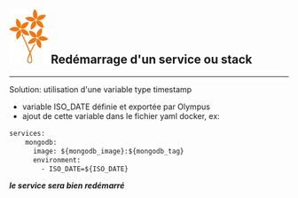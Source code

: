 ## ![bouquet](images/bouquet_small.svg) Redémarrage d'un service ou stack
---
Solution: utilisation d'une variable type timestamp
* variable ISO_DATE définie et exportée par Olympus
* ajout de cette variable dans le fichier yaml docker, ex:
```
services:
    mongodb:
      image: ${mongodb_image}:${mongodb_tag}
      environment:
        - ISO_DATE=${ISO_DATE}
```

***le service sera bien redémarré***